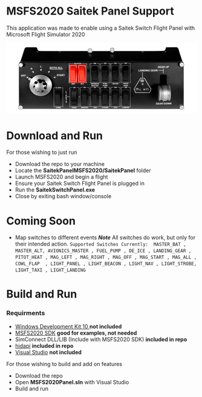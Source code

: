 
# MSFS2020 Saitek Panel Support

This application was made to enable using a Saitek Switch Flight Panel with Microsoft Flight Simulator 2020 

![image](./panel.png)


# Download and Run

For those wishing to just run 

- Download the repo to your machine
- Locate the **SaitekPanelMSFS2020/SaitekPanel** folder
- Launch MSFS2020  and begin a flight
- Ensure your Saitek Switch Flight Panel is plugged in 
- Run the **SaitekSwitchPanel.exe**
- Close by exiting bash window/console 
# Coming Soon 
- Map switches to different events 
***Note*** All switches do work, but only for their intended action.
`Supported Switches Currently: 
MASTER_BAT ,
	MASTER_ALT,
	AVIONICS_MASTER ,
	FUEL_PUMP ,
	DE_ICE ,
	LANDING_GEAR ,
	PITOT_HEAT ,
	MAG_LEFT ,
	MAG_RIGHT ,
	MAG_OFF ,
	MAG_START ,
	MAG_ALL ,
	COWL_FLAP  ,
	LIGHT_PANEL ,
	LIGHT_BEACON ,
	LIGHT_NAV ,
	LIGHT_STROBE,
	LIGHT_TAXI ,
	LIGHT_LANDING
`
# Build and Run
### Requirments 
- [Windows Development Kit 10 ](https://developer.microsoft.com/en-us/windows/downloads/windows-10-sdk/) **not included**
- [MSFS2020 SDK](https://fs2020.surclaro.com/msfs2020-sdk-is-here-start-developing-fs2020-add-ons/) **good for examples, not needed**
- SimConnect DLL/LIB (Include with MSFS2020 SDK) **included in repo**
- [hidapi](https://github.com/signal11/hidapi) **included in repo**
- [Visual Studio](https://docs.microsoft.com/en-us/visualstudio/install/install-visual-studio?view=vs-2019) **not included**

For those wishing to build and add on features 
- Download the repo
- Open  **MSFS2020Panel.sln** with Visual Studio 
- Build and run 


